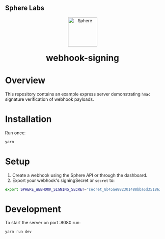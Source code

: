 ## Sphere Labs

<div align="center">
    <a>
        <img alt="Sphere" src="https://avatars.githubusercontent.com/u/109333730?s=200&v=4" width="95"/>
    </a>
  <h1 style="margin-top:20px;">webhook-signing</h1>
</div>

# Overview

This repository contains an example express server demonstrating `hmac` signature verification of webhook payloads.

# Installation

Run once:

```bash
yarn
```

# Setup

1. Create a webhook using the Sphere API or through the dashboard. 
2. Export your webhook's signingSecret or `secret` to:

```bash
export SPHERE_WEBHOOK_SIGNING_SECRET="secret_8b45ae882301488bba6d351863a0555c"
```

# Development

To start the server on port :8080 run:

```bash
yarn run dev
```

